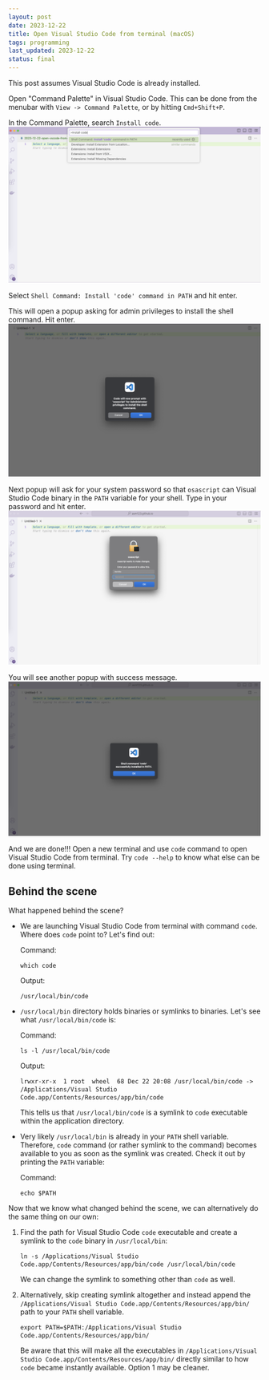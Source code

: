 ```yaml
---
layout: post
date: 2023-12-22
title: Open Visual Studio Code from terminal (macOS)
tags: programming
last_updated: 2023-12-22
status: final
---
```


This post assumes Visual Studio Code is already installed.

Open "Command Palette" in Visual Studio Code. This can be done from the menubar with `View -> Command Palette`, or by hitting `Cmd+Shift+P`.

In the Command Palette, search `Install code`.
![Alt text](/assets/images/vscode-from-terminal/command-palette.png)

Select `Shell Command: Install 'code' command in PATH` and hit enter.

This will open a popup asking for admin privileges to install the shell command.  Hit enter.
![Alt text](/assets/images/vscode-from-terminal/pop-up-1.png)

Next popup will ask for your system password so that `osascript` can Visual Studio Code binary in the `PATH` variable for your shell. Type in your password and hit enter.
![Alt text](/assets/images/vscode-from-terminal/password-pop-up.png)

You will see another popup with success message. 
![Alt text](/assets/images/vscode-from-terminal/install-successful.png)

And we are done!!! Open a new terminal and use `code` command to open Visual Studio Code from terminal. Try `code --help` to know what else can be done using terminal.

## Behind the scene

What happened behind the scene?

* We are launching Visual Studio Code from terminal with command `code`. Where does `code` point to? Let's find out:

    Command:
    ```shell
    which code
    ```

    Output:
    ```shell
    /usr/local/bin/code
    ```

* `/usr/local/bin` directory holds binaries or symlinks to binaries. Let's see what `/usr/local/bin/code` is:

    Command:
    ```shell
    ls -l /usr/local/bin/code
    ```
    Output:
    ```
    lrwxr-xr-x  1 root  wheel  68 Dec 22 20:08 /usr/local/bin/code -> /Applications/Visual Studio Code.app/Contents/Resources/app/bin/code
    ```
    This tells us that `/usr/local/bin/code` is a symlink to `code` executable within the application directory.

* Very likely `/usr/local/bin` is already in your `PATH` shell variable. Therefore, `code` command (or rather symlink to the command) becomes available to you as soon as the symlink was created. Check it out by printing the `PATH` variable:

    Command:
    ```shell
    echo $PATH
    ```

Now that we know what changed behind the scene, we can alternatively do the same thing on our own:

1. Find the path for Visual Studio Code `code` executable and create a symlink to the `code` binary in `/usr/local/bin`:
    ```
    ln -s /Applications/Visual Studio Code.app/Contents/Resources/app/bin/code /usr/local/bin/code
    ```
    
    We can change the symlink to something other than `code` as well.

2. Alternatively, skip creating symlink altogether and instead append the `/Applications/Visual Studio Code.app/Contents/Resources/app/bin/` path to your `PATH` shell variable.
    ```
    export PATH=$PATH:/Applications/Visual Studio Code.app/Contents/Resources/app/bin/
    ```
    Be aware that this will make all the executables in `/Applications/Visual Studio Code.app/Contents/Resources/app/bin/` directly similar to how `code` became instantly available. Option 1 may be cleaner.